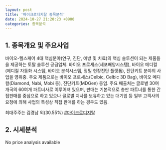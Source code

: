 ```yaml
---
layout: post
title: '마이크로디지탈 종목분석'
date: 2024-10-27 21:20:23 +0900
categories: 종목분석
---
```


## 1. 종목개요 및 주요사업

바이오-헬스케어 4대 핵심분야(연구, 진단, 예방 및 치료)의 핵심 솔루션이 되는 제품들을 제공하는 토탈 솔루션 공급업체. 바이오 프로세스(세포배양시스템), 바이오 메디컬(메디컬 자동화 시스템, 바이오 분석시스템, 정밀 현장진단 플랫폼), 진단키트 분야의 사업을 영위중. 주요 제품으로는 바이오 프로세스(Celbic, Celbic 3D Bag), 바이오 메디컬(Diamond, Nabi, Mobi 등), 진단키트(MDGen) 등임. 주요 매출처는 글로벌 30여개국의 60여개 파트너사로 이루어져 있으며, 판매는 기본적으로 총판 파트너를 통한 간접판매를 중심으로 하고 있으나 글로벌 지사를 보유하고 있는 대기업 등 일부 고객사의 요청에 의해 사업의 특성상 직접 판매를 하는 경우도 있음.

최대주주는 김경남 외(30.55%)
[#마이크로디지탈](#)

## 2. 시세분석

No price analysis available
